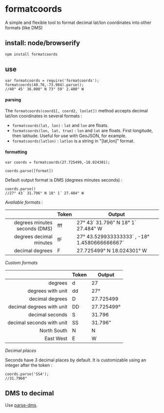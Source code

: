 # formatcoords
A simple and flexible tool to format decimal lat/lon coordinates into other formats (like DMS) 

## install: node/browserify 

```
npm install formatcoords
```

## use

```
var formatcoords = require('formatcoords');
formatcoords(40.76,-73.984).parse();
//40° 45' 36.000" N 73° 59' 2.400" W
```

#### parsing

The ```formatcoords(coord1[, coord2, lonlat])``` method accepts decimal lat/lon coordinates in several formats :
- ```formatcoords(lat, lon)``` : ```lat``` and ```lon``` are floats.
- ```formatcoords(lon, lat, true)``` : ```lon``` and ```lat``` are floats. First longitude, then latitude. Useful for use with GeoJSON, for example.
- ```formatcoords(latlon)``` : ```latlon``` is a string in "[lat,lon]" format.

#### formatting

```
var coords = formatcoords(27.725499,-18.024301);
```

```
coords.parse([format])
```

Default output format is DMS (degrees minutes seconds) :
```
coords.parse()
//27° 43´ 31.796" N 18° 1´ 27.484" W
```

*Available formats :*

|                       | Token   | Output |
|----------------------:|:--------|--------|
|degrees minutes seconds (DMS)|fff        |27° 43´ 31.796" N 18° 1´ 27.484" W        |
|degrees decimal minutes|fF       |27° 43.529933333333´ , -18° 1.4580666666667´        |
|decimal degrees        |F        |27.725499° N 18.024301° W        |

*Custom formats*

|                               | Token   | Output |
|------------------------------:|:--------|--------|
|degrees                        |d        |27        |
|degrees with unit              |dd       |27°        |
|decimal degrees                |D        |27.725499        |
|decimal degrees with unit      |DD       |27.725499°        |
|decimal seconds                |S        |31.796        |
|decimal seconds with unit      |SS       |31.796"        |
|North South                    |N        |N        |
|East West                      |E        |W        |

*Decimal places*

Seconds have 3 decimal places by default. It is customizable using an integer after the token :
```
coords.parse('SS4');
//31.7960"
```

## DMS to decimal

Use [parse-dms](https://www.npmjs.com/package/parse-dms).
